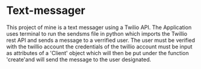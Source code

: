 # Text-messager
 This project of mine is a text messager using a Twilio API. The Application uses terminal to run the sendsms file in python
 which imports the Twillio rest API and sends a message to a verrified user. The user must be verified with the twillio account
 the credentials of the twillio account must be input as attributes of a 'Client' object which will then be put under the function
 'create'and will send the message to the user designated.
